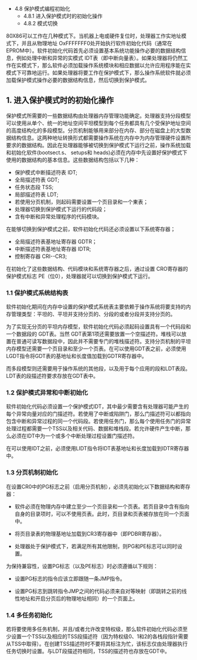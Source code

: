 - 4.8 保护模式编程初始化
    - 4.8.1 进入保护模式时的初始化操作
    - 4.8.2 模式切换

80X86可以工作在几种模式下。当机器上电或硬件复位时，处理器工作实地址模式下，并且从物理地址 OxFFFFFFF0处开始执行软件初始化代码（通常在 EPROM中）。软件初始化代码首先必须设置基本系统功能操作必要的数据结构信息，例如处理中断和异常的实模式 IDT表（即中断向量表）。如果处理器将仍然工作在实模式下，那么软件必须加载操作系统模块和相应数据以允许应用程序能在实模式下可靠地运行。如果处理器将要工作在保护模式下，那么操作系统软件就必须加载保护模式操作必要的数据结构信息，然后切换到保护模式。

## 1. 进入保护模式时的初始化操作

保护模式所需要的一些数据结构由处理器内存管理功能确定。处理器支持分段模型可以使用从单个、统一的地址空间平坦模型到每个任务都具有几个受保护地址空间的高度结构化的多段模型。分页机制能够用来部分在内存、部分在磁盘上的大型数据结构信息。这两种地址转换形式都需要操作系统在内存中为内存管理硬件设置所要求的数据结构。因此在处理器能够被切换到保护模式下运行之前，操作系统加载和初始化软件(bootsect.s、 setups和 heads)必须在内存中先设置好保护模式下使用的数据结构的基本信息。这些数据结构包括以下几种：

- 保护模式中断描述符表 IDT;
- 全局描述符表 GDT;
- 任务状态段 TSS;
- 局部描述符表 LDT;
- 若使用分页机制，则起码需要设置一个页目录和一个東表；
- 处理器切换到保护模式下运行的代码段；
- 含有中断和异常处理程序的代码模块。

在能够切换到保护模式之前，软件初始化代码还必须设置以下系统寄存器；

- 全局描述符表基地址寄存器 GDTR；
- 中断描述符表基地址寄存器 IDTR;
- 控制寄存器 CRI--CR3;

在初始化了这些数据结构、代码模块和系统寄存器之后，通过设置 CRO寄存器的保护模式标志 PE（位0），处理器就可以切换到保护模式下运行。

### 1.1 保护模式系统结构表

软件初始化期间在内存中设置的保护模式系统表主要依赖于操作系统将要支持的内存管理类型：平坦的、平坦并支持分页的、分段的或者分段并支持分页的。

为了实现无分页的平坦内存模型，软件初始化代码必须起码设置具有一个代码段和一个数据段的 GDT表。当然 GDT表第1项还需要放置一个空描述符。堆栈可以放置在普通可读写数据段中，因此并不需要专门的堆栈描述符。支持分页机制的平坦内存模型还需要一个页目录和至少一个页表。在可以使用GDT表之前，必须使用LGDT指令将GDT表的基地址和长度值加载到GDTR寄存器中。

而多段模型则还需要用于操作系统的其他段，以及用于每个应用的段和LDT表段。LDT表的段描述符要求存放在GDT表中。

### 1.2 保护模式异常和中断初始化

软件初始化代码必须设置一个保护模式IDT，其中最少需要含有处理器可能产生的每个异常向量对应的门描述符。若使用了中断或陷阱门，那么门描述符可以都指向包含中断和异常过程的同一个代码段。若使用任务门，那么每个使用任务门的异常处理过程都需要一个TSS以及相关代码、数据和堆栈段。若允许硬件产生中断，那么必须在IDT中为一个或多个中断处理过程设置门描述符。

在可以使用IDT之前，必须使用LIDT指令将IDT表基地址和长度加载到IDTR寄存器中。

### 1.3 分页机制初始化

在设置CR0中的PG标志之前（启用分页机制），必须先初始化以下数据结构和寄存器：

- 软件必须在物理内存中建立至少一个页目录和一个页表。若页目录中含有指向自身的目录项时，可以不使用页表。此时，页目录和页表被存放在同一个页面中。

- 将页目录表的物理基地址加载到CR3寄存器中（即PDBR寄存器）。

- 处理器处于保护模式下，若满足所有其他限制，则PG和PE标志可以同时设置。

为保持兼容性，设置PG标志（以及PE标志）时必须遵循以下规则：

- 设置PG标志的指令应该立即跟随一条JMP指令。

- 设置PG标志到跳转指令JMP之间的代码必须来自对等映射（即跳转之前的线性地址和开启分页后的物理地址相同）的一个页面上。

### 1.4 多任务初始化

若将要使用多任务机制，并且/或者允许改变特权级，那么软件初始化代码必须至少设置一个TSS以及相应的TSS段描述符（因为特权级0、1和2的各栈段指针需要从TSS中取得）。在创建TSS描述符时不要将其标注为忙，该标志仅由处理器执行任务切换时设置。与LDT段描述符相同，TSS的描述符也存放在GDT中。


